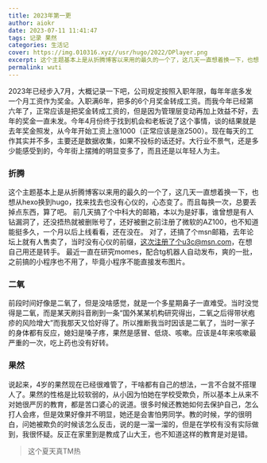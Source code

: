 ```yaml
---
title: 2023年第一更
author: aiokr
date: 2023-07-11 11:41:47
tags: 记录 果然
categories: 生活记
cover: https://img.010316.xyz//usr/hugo/2022/DPlayer.png
excerpt: 这个主题基本上是从折腾博客以来用的最久的一个了，这几天一直想着换一下，也想从hexo换到hugo，找来找去也没有心仪的，心态变了。而且每换一次，总要丢掉点东西，算了吧。
permalink: wuti
---
```


2023年已经步入7月，大概记录一下吧，公司规定按照入职年限，每年年底多发一个月工资作为奖金。入职满6年，把多的6个月奖金转成工资。而我今年已经第六年了，正常应该是把奖金转成工资的，但是因为管理层变动再加上效益不好，去年的奖金一直未发。今年4月份终于找到机会和老板说了这个事情，谈的结果就是去年奖金照发，从今年开始工资上涨1000（正常应该是涨2500）。现在每天的工作其实并不多，主要还是数据收集，如果不投标的话还好。大行业不景气，还是多少能感受到的，今年街上摆摊的明显变多了，而且还是以年轻人为主。

### 折腾
 这个主题基本上是从折腾博客以来用的最久的一个了，这几天一直想着换一下，也想从hexo换到hugo，找来找去也没有心仪的，心态变了。而且每换一次，总要丢掉点东西，算了吧。
 前几天搞了个中科大的邮箱，本以为是好事，谁曾想是有人钻漏洞了，还没捂热就被删账号了，还好被删之前注册了微软的AZ100，也不知道能挺多久，一个月以后上线看看，还在没在。
 对了，还搞了个msn邮箱，去年论坛上就有人售卖了，当时没有心仪的前缀，这次注册了个u3c@msn.com，在想自己用还是转手。
最近一直在研究momes，配合tg机器人自动发布，爽的一批，之前搞的小程序也不用了，毕竟小程序不能直接发布图片。
### 二氧
前段时间好像是二氧了，但是没啥感觉，就是一个多星期鼻子一直难受。当时没觉得是二氧，而是某天刷抖音刷到一条“国外某某机构研究得出，二氧之后得带状疱疹的风险增大”而我那天又恰好得了。所以推断我当时因该是二氧了，当时一家子的身体都有反应，媳妇是嗓子疼，果然是感冒、低烧、咳嗽。应该是4年来咳嗽最严重的一次，吃上药也没有好转。
### 果然
说起来，4岁的果然现在已经很难管了，干啥都有自己的想法，一言不合就不搭理人了。果然的性格是比较软弱的，从小因为怕她在学校受欺负，所以基本上从来不对她很严厉的教育，都是苦口婆心的说道。很多时候还教她如何去保护自己，怎么打人会疼，但是效果好像并不明显，她还是会害怕男同学。教的时候，学的很明白，问她被欺负的时候该怎么反击，说的是一溜一溜的，但是在学校有没有实际做到，我很怀疑。反正在家里到是教成了山大王，也不知道这样的教育是对是错。

> 这个夏天真TM热
